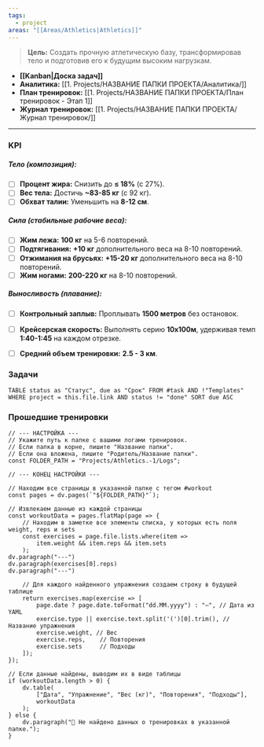 ```yaml
---
tags:
  - project
areas: "[[Areas/Athletics|Athletics]]"
---
```

> **Цель:** Создать прочную атлетическую базу, трансформировав тело и подготовив его к будущим высоким нагрузкам.

- **[[Kanban|Доска задач]]**
- **Аналитика:** [[1. Projects/НАЗВАНИЕ ПАПКИ ПРОЕКТА/Аналитика/]]
- **План тренировок:** [[1. Projects/НАЗВАНИЕ ПАПКИ ПРОЕКТА/План тренировок - Этап 1]] 
- **Журнал тренировок:** [[1. Projects/НАЗВАНИЕ ПАПКИ ПРОЕКТА/Журнал тренировок/]] 
---

### KPI

##### Тело (композиция):
- [ ] **Процент жира:** Снизить до **≤ 18%** (с 27%).
- [ ] **Вес тела:** Достичь **~83-85 кг** (с 92 кг).
- [ ] **Обхват талии:** Уменьшить на **8-12 см**.

##### Сила (стабильные рабочие веса):
- [ ] **Жим лежа:** **100 кг** на 5-6 повторений.
- [ ] **Подтягивания:** **+10 кг** дополнительного веса на 8-10 повторений.
- [ ] **Отжимания на брусьях:** **+15-20 кг** дополнительного веса на 8-10 повторений.
- [ ] **Жим ногами:** **200-220 кг** на 8-10 повторений.

##### Выносливость (плавание):
- [ ] **Контрольный заплыв:** Проплывать **1500 метров** без остановок.
- [ ] **Крейсерская скорость:** Выполнять серию **10х100м**, удерживая темп **1:40-1:45** на каждом отрезке.
- [ ] **Средний объем тренировки:** **2.5 - 3 км**.


### Задачи

```dataview
TABLE status as "Статус", due as "Срок" FROM #task AND !"Templates" WHERE project = this.file.link AND status != "done" SORT due ASC
```


### Прошедшие тренировки


```dataviewjs
// --- НАСТРОЙКА ---
// Укажите путь к папке с вашими логами тренировок.
// Если папка в корне, пишите "Название папки".
// Если она вложена, пишите "Родитель/Название папки".
const FOLDER_PATH = "Projects/Athletics.-1/Logs";

// --- КОНЕЦ НАСТРОЙКИ ---

// Находим все страницы в указанной папке с тегом #workout
const pages = dv.pages(`"${FOLDER_PATH}"`);

// Извлекаем данные из каждой страницы
const workoutData = pages.flatMap(page => {
    // Находим в заметке все элементы списка, у которых есть поля weight, reps и sets
    const exercises = page.file.lists.where(item => 
        item.weight && item.reps && item.sets
    );
dv.paragraph("---")
dv.paragraph(exercises[0].reps)
dv.paragraph("---")

    // Для каждого найденного упражнения создаем строку в будущей таблице
    return exercises.map(exercise => [
        page.date ? page.date.toFormat("dd.MM.yyyy") : "—", // Дата из YAML
        exercise.type || exercise.text.split('(')[0].trim(), // Название упражнения
        exercise.weight, // Вес
        exercise.reps,    // Повторения
        exercise.sets     // Подходы
    ]);
});

// Если данные найдены, выводим их в виде таблицы
if (workoutData.length > 0) {
    dv.table(
        ["Дата", "Упражнение", "Вес (кг)", "Повторения", "Подходы"],
        workoutData
    );
} else {
    dv.paragraph("💪 Не найдено данных о тренировках в указанной папке.");
}
```
